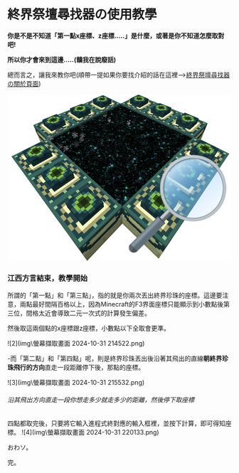 # 終界祭壇尋找器の使用教學

**你是不是不知道「第一點x座標、z座標.....」是什麼，或著是你不知道怎麼取對吧!**

**所以你才會來到這邊…..(贛我在說廢話)**

總而言之，讓我來教你吧(順帶一提如果你要找介紹的話在這裡-->[終界祭壇尋找器の關於頁面](https://github.com/ABestCookie/End-Portal-Finder))

![1](img\未命名.png)

### 江西方言結束，教學開始

所謂的「第一點」和「第三點」，指的就是你兩次丟出終界珍珠的座標。這邊要注意，兩點最好間隔百格以上，因為Minecraft的F3界面座標只能顯示到小數點後第三位，間格太近會導致二元一次式的計算發生偏差。

然後取這兩個點的x座標跟z座標，小數點以下全取會更準。

![2](img\螢幕擷取畫面 2024-10-31 214522.png)

-而「第二點」和「第四點」呢，則是終界珍珠丟出後沿著其飛出的直線**朝終界珍珠飛行的方向**直走一段距離停下後，那點的座標。

![3](img\螢幕擷取畫面 2024-10-31 215532.png)

###### 沿其飛出方向直走一段你想走多少就走多少的距離，然後停下取座標

四點都取完後，只要將它輸入進程式終對應的輸入框裡，並按下計算，即可得知座標。
![4](img\螢幕擷取畫面 2024-10-31 220133.png)

おわソ。

完。
